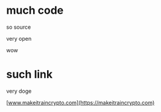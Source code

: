 # much code

so source

very open

wow

# such link

very doge

[www.makeitraincrypto.com](https://makeitraincrypto.com)
